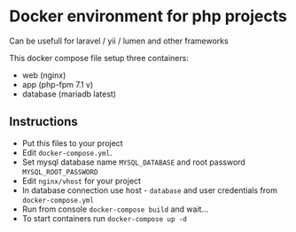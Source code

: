 # Docker environment for php projects
Can be usefull for laravel / yii / lumen and other frameworks

This docker compose file setup three containers:
- web (nginx)
- app (php-fpm 7.1 v)
- database (mariadb latest)

## Instructions
- Put this files to your project
- Edit `docker-compose.yml`.
- Set mysql database name `MYSQL_DATABASE` and root password `MYSQL_ROOT_PASSWORD`
- Edit `nginx/vhost` for your project
- In database connection use host - `database` and user credentials from `docker-compose.yml`
- Run from console `docker-compose build` and wait...
- To start containers run `docker-compose up -d`